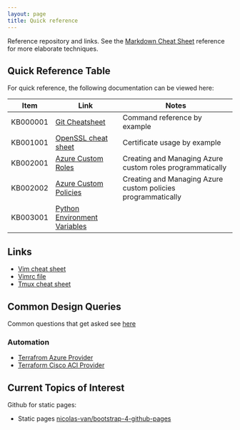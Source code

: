 ```yaml
---
layout: page
title: Quick reference
---
```


Reference repository and links. See the [Markdown Cheat Sheet](https://github.com/adam-p/markdown-here/wiki/Markdown-Cheatsheet) reference for more elaborate techniques.

## Quick Reference Table

For quick reference, the following documentation can be viewed here:

|Item        | Link       | Notes      |
| ---------- | ---------- | ---------- |
| KB000001   | [Git Cheatsheet](https://niksheridan.github.io/appendices/KB000001_git_cheatsheet.html) | Command reference by example |
| KB001001   | [OpenSSL cheat sheet](https://niksheridan.github.io/appendices/KB001001_openssl.html) | Certificate usage by example |
| KB002001   | [Azure Custom Roles](https://niksheridan.github.io/appendices/KB002001_azure_custom_roles.html) | Creating and Managing Azure custom roles programmatically |
| KB002002   | [Azure Custom Policies](https://niksheridan.github.io/appendices/KB002002_azure_custom_policies.html) | Creating and Managing Azure custom policies programmatically |
| KB003001   | [Python Environment Variables]() |

## Links

* [Vim cheat sheet](https://vim.rtorr.com)
* [Vimrc file](https://raw.githubusercontent.com/niksheridan/niksheridan.github.io/master/appendices/.vimrc)
* [Tmux cheat sheet](https://tmuxcheatsheet.com)

## Common Design Queries

Common questions that get asked see [here](https://niksheridan.github.io/decisions)

### Automation

* [Terrafrom Azure Provider](https://registry.terraform.io/providers/hashicorp/azurerm/latest/docs)
* [Terraform Cisco ACI Provider](https://registry.terraform.io/providers/CiscoDevNet/aci/latest/docs)

## Current Topics of Interest

Github for static pages:

* Static pages [nicolas-van/bootstrap-4-github-pages](https://github.com/nicolas-van/bootstrap-4-github-pages)
